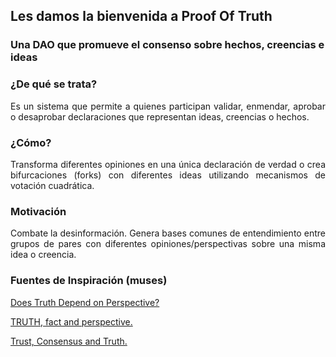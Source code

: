 ## Les damos la bienvenida a Proof Of Truth
### Una DAO que promueve el consenso sobre hechos, creencias e ideas

### ¿De qué se trata?
<p style='text-align: justify;'>Es un sistema que permite a quienes participan validar, enmendar, aprobar o desaprobar declaraciones que representan ideas, creencias o hechos.</p>

### ¿Cómo?
<p style='text-align: justify;'>Transforma diferentes opiniones en una única declaración de verdad o crea bifurcaciones (forks) con diferentes ideas utilizando mecanismos de votación cuadrática.</p>

### Motivación
<p style='text-align: justify;'>Combate la desinformación. Genera bases comunes de entendimiento entre grupos de pares con diferentes opiniones/perspectivas sobre una misma idea o creencia.</p>

### Fuentes de Inspiración (muses)

[Does Truth Depend on Perspective?](https://gregenos.org/does-truth-depend-on-perspective/)

[TRUTH, fact and perspective.](http://sohowdoweknow.weebly.com/forum/truth-fact-and-perspective)

[Trust, Consensus and Truth.](https://medium.com/swlh/trust-consensus-and-truth-3ba142706432)
